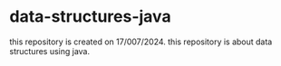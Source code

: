 # data-structures-java
this repository is created on 17/007/2024.
this repository is about data structures using java.
